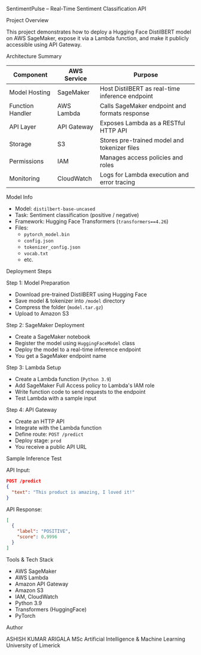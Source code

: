 SentimentPulse – Real-Time Sentiment Classification API

Project Overview

This project demonstrates how to deploy a Hugging Face DistilBERT model on AWS SageMaker, expose it via a Lambda function, and make it publicly accessible using API Gateway.

Architecture Summary

| Component        | AWS Service       | Purpose                                         |
|------------------|-------------------|--------------------------------------------------|
| Model Hosting    | SageMaker         | Host DistilBERT as real-time inference endpoint |
| Function Handler | AWS Lambda        | Calls SageMaker endpoint and formats response   |
| API Layer        | API Gateway       | Exposes Lambda as a RESTful HTTP API            |
| Storage          | S3                | Stores pre-trained model and tokenizer files    |
| Permissions      | IAM               | Manages access policies and roles               |
| Monitoring       | CloudWatch        | Logs for Lambda execution and error tracing     |
Model Info

- Model: `distilbert-base-uncased`
- Task: Sentiment classification (positive / negative)
- Framework: Hugging Face Transformers (`transformers==4.26`)
- Files:
  - `pytorch_model.bin`
  - `config.json`
  - `tokenizer_config.json`
  - `vocab.txt`
  - etc.

Deployment Steps

Step 1: Model Preparation
- Download pre-trained DistilBERT using Hugging Face
- Save model & tokenizer into `/model` directory
- Compress the folder (`model.tar.gz`)
- Upload to Amazon S3

Step 2: SageMaker Deployment
- Create a SageMaker notebook
- Register the model using `HuggingFaceModel` class
- Deploy the model to a real-time inference endpoint
- You get a SageMaker endpoint name

Step 3: Lambda Setup
- Create a Lambda function (`Python 3.9`)
- Add SageMaker Full Access policy to Lambda's IAM role
- Write function code to send requests to the endpoint
- Test Lambda with a sample input

Step 4: API Gateway
- Create an HTTP API
- Integrate with the Lambda function
- Define route: `POST /predict`
- Deploy stage: `prod`
-  You receive a public API URL

Sample Inference Test

API Input:
```json
POST /predict
{
  "text": "This product is amazing, I loved it!"
}
```

API Response:
```json
[
  {
    "label": "POSITIVE",
    "score": 0.9996
  }
]
```

Tools & Tech Stack

- AWS SageMaker
- AWS Lambda
- Amazon API Gateway
- Amazon S3
- IAM, CloudWatch
- Python 3.9
- Transformers (HuggingFace)
- PyTorch

Author

ASHISH KUMAR ARIGALA 
MSc Artificial Intelligence & Machine Learning  
University of Limerick
